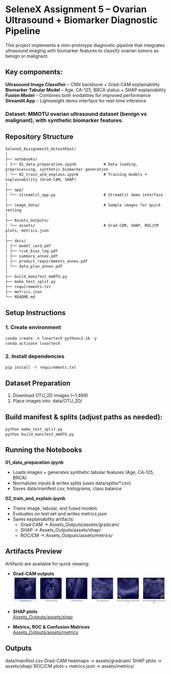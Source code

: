 # SeleneX Assignment 5 – Ovarian Ultrasound + Biomarker Diagnostic Pipeline

This project implements a mini-prototype diagnostic pipeline that integrates ultrasound imaging with biomarker features to classify ovarian tumors as benign or malignant.

## Key components:
<b>Ultrasound Image Classifier</b> – CNN backbone + Grad-CAM explainability <br>
<b>Biomarker Tabular Model</b> – Age, CA-125, BRCA status + SHAP explainability <br>
<b>Fusion Model</b> – Combines both modalities for improved performance <br>
<b>Streamlit App</b> – Lightweight demo interface for real-time inference <br>

### Dataset: MMOTU ovarian ultrasound dataset (benign vs malignant), with synthetic biomarker features.

## Repository Structure
```
SeleneX_Assignment5_HiteshPant/
│
├── notebooks/
│ ├── 01_data_preparation.ipynb            # Data loading, preprocessing, synthetic biomarker generation
│ └── 02_train_and_explain.ipynb           # Training models + explainability (Grad-CAM, SHAP)
│
├── app/
│ └── streamlit_app.py                     # Streamlit demo interface
│
├── image_data/                            # Sample images for quick testing
│
├── Assets_Outputs/
│ └── assets/                              # Grad-CAM, SHAP, ROC/CM plots, metrics.json
│
├── docs/
│ ├── model_card.pdf
│ ├── risk_bias_log.pdf
│ ├── summary_annex.pdf
│ ├── product_requirements_annex.pdf
│ └── data_plan_annex.pdf
│
├── build_manifest_mmOTU.py
├── make_test_split.py
├── requirements.txt
├── metrics.json
└── README.md

```

## Setup Instructions
### 1. Create environment
```
conda create -n lunartech python=3.10 -y
conda activate lunartech
```
### 2. Install dependencies
```
pip install -r requirements.txt
```

## Dataset Preparation
1. Download OTU_2D images (~1,469)
2. Place images into: data/OTU_2D/

## Build manifest & splits (adjust paths as needed):
```
python make_test_split.py 
python build_manifest_mmOTU.py
```

## Running the Notebooks
<b>01_data_preparation.ipynb</b> <br>
- Loads images + generates synthetic tabular features (Age, CA‑125, BRCA)
- Normalizes inputs & writes splits (uses data/splits/*.csv)
- Saves data/manifest.csv, histograms, class balance

<b>02_train_and_explain.ipynb</b>
- Trains image, tabular, and fused models
- Evaluates on test set and writes metrics.json
- Saves explainability artifacts:
  - Grad‑CAM → Assets_Outputs/assets/gradcam/
  - SHAP → Assets_Outputs/assets/shap/
  - ROC/CM → Assets_Outputs/assets/metrics/

## Artifacts Preview

Artifacts are available for quick viewing:

- **Grad-CAM outputs**  
  ![Grad-CAM Example](Assets_Outputs/assets/gradcam/gradcam_all_op.png)

- **SHAP plots**  
  [Assets_Outputs/assets/shap](https://github.com/HitPant/SeleneX_Assignment5_HiteshPant/tree/main/Assets_Outputs/assets/shap)

- **Metrics, ROC & Confusion Matrices**  
  [Assets_Outputs/assets/metrics](https://github.com/HitPant/SeleneX_Assignment5_HiteshPant/tree/main/Assets_Outputs/assets/metrics)



## Outputs
data/manifest.csv
Grad-CAM heatmaps → assets/gradcam/
SHAP plots → assets/shap/
ROC/CM plots + metrics.json → assets/metrics/

